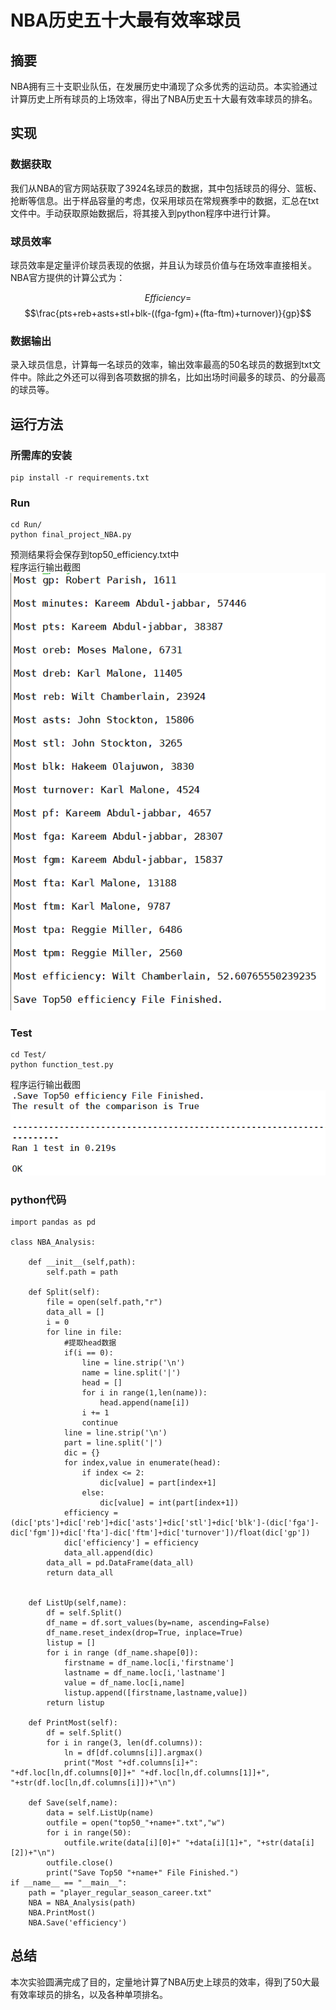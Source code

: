 # NBA历史五十大最有效率球员
## 摘要
NBA拥有三十支职业队伍，在发展历史中涌现了众多优秀的运动员。本实验通过计算历史上所有球员的上场效率，得出了NBA历史五十大最有效率球员的排名。

## 实现
### 数据获取
我们从NBA的官方网站获取了3924名球员的数据，其中包括球员的得分、篮板、抢断等信息。出于样品容量的考虑，仅采用球员在常规赛季中的数据，汇总在txt文件中。手动获取原始数据后，将其接入到python程序中进行计算。

### 球员效率
球员效率是定量评价球员表现的依据，并且认为球员价值与在场效率直接相关。NBA官方提供的计算公式为：

$$Efficiency=$$
$$\frac{pts+reb+asts+stl+blk-((fga-fgm)+(fta-ftm)+turnover)}{gp}$$

### 数据输出
录入球员信息，计算每一名球员的效率，输出效率最高的50名球员的数据到txt文件中。除此之外还可以得到各项数据的排名，比如出场时间最多的球员、的分最高的球员等。

## 运行方法

### 所需库的安装
```
pip install -r requirements.txt
```
### Run
```
cd Run/
python final_project_NBA.py
```
预测结果将会保存到top50_efficiency.txt中  
程序运行输出截图  
![程序运行输出截图](https://github.com/SHAUNZXY/SESSpring2020/blob/master/SES2020spring/final_project/Run/Output.png)

### Test
```
cd Test/
python function_test.py
```
程序运行输出截图  
![程序运行输出截图](https://github.com/SHAUNZXY/SESSpring2020/blob/master/SES2020spring/final_project/Test/Output.png)

### python代码
```
import pandas as pd

class NBA_Analysis:
    
    def __init__(self,path):
        self.path = path
        
    def Split(self):
        file = open(self.path,"r")
        data_all = []
        i = 0 
        for line in file:
            #提取head数据
            if(i == 0):
                line = line.strip('\n')
                name = line.split('|')
                head = []
                for i in range(1,len(name)):
                    head.append(name[i])
                i += 1
                continue
            line = line.strip('\n')
            part = line.split('|')
            dic = {}
            for index,value in enumerate(head):
                if index <= 2:
                    dic[value] = part[index+1]
                else:
                    dic[value] = int(part[index+1])
            efficiency = (dic['pts']+dic['reb']+dic['asts']+dic['stl']+dic['blk']-(dic['fga']-dic['fgm'])+dic['fta']-dic['ftm']+dic['turnover'])/float(dic['gp'])
            dic['efficiency'] = efficiency
            data_all.append(dic)
        data_all = pd.DataFrame(data_all)
        return data_all
    
    
    def ListUp(self,name):
        df = self.Split()
        df_name = df.sort_values(by=name, ascending=False)
        df_name.reset_index(drop=True, inplace=True)
        listup = []
        for i in range (df_name.shape[0]):
            firstname = df_name.loc[i,'firstname']
            lastname = df_name.loc[i,'lastname']
            value = df_name.loc[i,name]
            listup.append([firstname,lastname,value])
        return listup
            
    def PrintMost(self):
        df = self.Split()
        for i in range(3, len(df.columns)):
            ln = df[df.columns[i]].argmax()
            print("Most "+df.columns[i]+": "+df.loc[ln,df.columns[0]]+" "+df.loc[ln,df.columns[1]]+", "+str(df.loc[ln,df.columns[i]])+"\n")
        
    def Save(self,name):
        data = self.ListUp(name)
        outfile = open("top50_"+name+".txt","w")
        for i in range(50):
            outfile.write(data[i][0]+" "+data[i][1]+", "+str(data[i][2])+"\n")
        outfile.close()
        print("Save Top50 "+name+" File Finished.")             
if __name__ == "__main__":    
    path = "player_regular_season_career.txt"
    NBA = NBA_Analysis(path)
    NBA.PrintMost()
    NBA.Save('efficiency')
```
## 总结
本次实验圆满完成了目的，定量地计算了NBA历史上球员的效率，得到了50大最有效率球员的排名，以及各种单项排名。